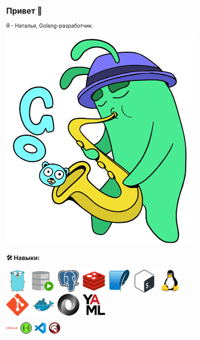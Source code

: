 ## Привет 👋
Я - Наталья, Golang-разработчик.

<div id="header" align="center">
  <img src="golang-developer.svg" width 50>
</div>

### :hammer_and_wrench: Навыки:
<div>
  <img src="https://github.com/devicons/devicon/blob/master/icons/go/go-original.svg" title="Golang" alt="Golang" width="60" height="60"/>&nbsp;
  <img src="https://github.com/devicons/devicon/blob/master/icons/sqldeveloper/sqldeveloper-original.svg" title="БД, SQL" alt="БД, SQL" width="60" height="60"/>&nbsp;
  <img src="https://github.com/devicons/devicon/blob/master/icons/postgresql/postgresql-original.svg" title="PostgreSQL" alt="PostgreSQL" width="60" height="60"/>&nbsp;
  <img src="https://github.com/devicons/devicon/blob/master/icons/redis/redis-original.svg" title="Redis" alt="Redis" width="60" height="60"/>&nbsp;
  <img src="https://github.com/devicons/devicon/blob/master/icons/sqlite/sqlite-original.svg" title="SQLite" alt="SQLite" width="60" height="60"/>&nbsp;
  <img src="https://github.com/devicons/devicon/blob/master/icons/bash/bash-original.svg" title="Bash" alt="Bash" width="60" height="60"/>&nbsp;
  <img src="https://github.com/devicons/devicon/blob/master/icons/linux/linux-original.svg" title="Linux" alt="Linux" width="60" height="60"/>&nbsp;
  <img src="https://github.com/devicons/devicon/blob/master/icons/git/git-original.svg" title="Git" alt="Git" width="60" height="60"/>&nbsp;
  <img src="https://github.com/devicons/devicon/blob/master/icons/docker/docker-original.svg" title="Docker" alt="Docker" width="60" height="60"/>&nbsp;
  <img src="https://github.com/devicons/devicon/blob/master/icons/json/json-original.svg"  title="Json" alt="Json" width="60" height="60"/>&nbsp;
  <img src="https://github.com/devicons/devicon/blob/master/icons/yaml/yaml-original.svg"  title="Yaml" alt="Yaml" width="60" height="60"/>&nbsp;
      
      
  <img src="https://github.com/devicons/devicon/blob/master/icons/oracle/oracle-original.svg" title="Oracle" alt="Oracle" width="30" height="30"/>&nbsp;
  <img src="https://github.com/devicons/devicon/blob/master/icons/swagger/swagger-original.svg" title="Swagger"  alt="Dwagger" width="30" height="30"/>&nbsp;
  <img src="https://github.com/devicons/devicon/blob/master/icons/vscode/vscode-original.svg" title="VSCode" alt="VSCode" width="30" height="30"/>&nbsp;
  <img src="https://github.com/devicons/devicon/blob/master/icons/delphi/delphi-original.svg" title="VSCode" alt="VSCode" width="30" height="30"/>&nbsp;
</div>

<!--
**NatalyaAsh/NatalyaAsh** is a ✨ _special_ ✨ repository because its `README.md` (this file) appears on your GitHub profile.

Here are some ideas to get you started:

- 🔭 I’m currently working on ...
- 🌱 I’m currently learning ...
- 👯 I’m looking to collaborate on ...
- 🤔 I’m looking for help with ...
- 💬 Ask me about ...
- 📫 How to reach me: ...
- 😄 Pronouns: ...
- ⚡ Fun fact: ...
-->
